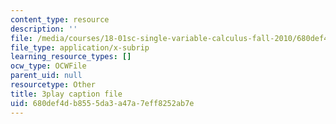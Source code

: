 ```yaml
---
content_type: resource
description: ''
file: /media/courses/18-01sc-single-variable-calculus-fall-2010/680def4db8555da3a47a7eff8252ab7e_rfx1x-2dwSI.vtt
file_type: application/x-subrip
learning_resource_types: []
ocw_type: OCWFile
parent_uid: null
resourcetype: Other
title: 3play caption file
uid: 680def4d-b855-5da3-a47a-7eff8252ab7e
---
```

